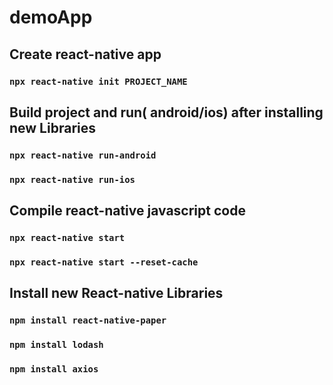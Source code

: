 # demoApp

## Create react-native app
### `npx react-native init PROJECT_NAME`

## Build project and run( android/ios) after installing new Libraries
### `npx react-native run-android`
### `npx react-native run-ios`

## Compile react-native javascript code
### `npx react-native start`
### `npx react-native start --reset-cache` 

## Install new React-native Libraries
### `npm install react-native-paper`
### `npm install lodash`
### `npm install axios`


